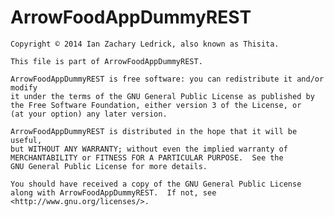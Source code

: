 ﻿#    ArrowFoodAppDummyREST
    Copyright © 2014 Ian Zachary Ledrick, also known as Thisita.

    This file is part of ArrowFoodAppDummyREST.

    ArrowFoodAppDummyREST is free software: you can redistribute it and/or modify
    it under the terms of the GNU General Public License as published by
    the Free Software Foundation, either version 3 of the License, or
    (at your option) any later version.

    ArrowFoodAppDummyREST is distributed in the hope that it will be useful,
    but WITHOUT ANY WARRANTY; without even the implied warranty of
    MERCHANTABILITY or FITNESS FOR A PARTICULAR PURPOSE.  See the
    GNU General Public License for more details.

    You should have received a copy of the GNU General Public License
    along with ArrowFoodAppDummyREST.  If not, see <http://www.gnu.org/licenses/>.